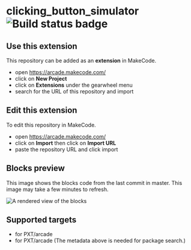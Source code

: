# clicking_button_simulator ![Build status badge](https://github.com/dannyso16/clicking_button_simulator/workflows/MakeCode/badge.svg)



## Use this extension

This repository can be added as an **extension** in MakeCode.

* open https://arcade.makecode.com/
* click on **New Project**
* click on **Extensions** under the gearwheel menu
* search for the URL of this repository and import

## Edit this extension

To edit this repository in MakeCode.

* open https://arcade.makecode.com/
* click on **Import** then click on **Import URL**
* paste the repository URL and click import

## Blocks preview

This image shows the blocks code from the last commit in master.
This image may take a few minutes to refresh.

![A rendered view of the blocks](https://github.com/dannyso16/clicking_button_simulator/raw/master/.makecode/blocks.png)

## Supported targets

* for PXT/arcade
* for PXT/arcade
(The metadata above is needed for package search.)


